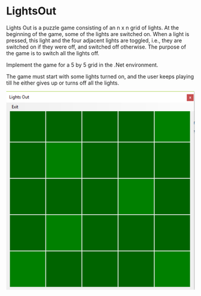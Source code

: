 # LightsOut

Lights Out is a puzzle game consisting of an n x n grid of lights. At the beginning of the game, some of the lights are switched on. When a light is pressed, this light and the four adjacent lights are toggled, i.e., they are switched on if they were off, and switched off otherwise. The purpose of the game is to switch all the lights off.

Implement the game for a 5 by 5 grid in the .Net environment. 

The game must start with some lights turned on, and the user keeps playing till he either gives up or turns off all the lights.

![](/Form.png)
